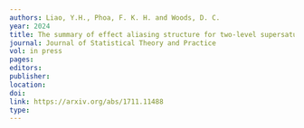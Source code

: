 ```yaml
---
authors: Liao, Y.H., Phoa, F. K. H. and Woods, D. C. 
year: 2024 
title: The summary of effect aliasing structure for two-level supersaturated and factorial designs 
journal: Journal of Statistical Theory and Practice 
vol: in press
pages: 
editors: 
publisher: 
location: 
doi: 
link: https://arxiv.org/abs/1711.11488 
type: 
---
```

 

